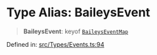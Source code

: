 # Type Alias: BaileysEvent

> **BaileysEvent**: keyof [`BaileysEventMap`](BaileysEventMap.md)

Defined in: [src/Types/Events.ts:94](https://github.com/Fokusdotid/Baileys/blob/3533fb5d5a1e97f0cc8384505a121b389a346518/src/Types/Events.ts#L94)
